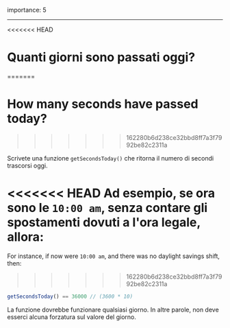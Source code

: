 importance: 5

---

<<<<<<< HEAD
# Quanti giorni sono passati oggi?
=======
# How many seconds have passed today?
>>>>>>> 162280b6d238ce32bbd8ff7a3f7992be82c2311a

Scrivete una funzione `getSecondsToday()` che ritorna il numero di secondi trascorsi oggi.

<<<<<<< HEAD
Ad esempio, se ora sono le `10:00 am`, senza contare gli spostamenti dovuti a l'ora legale, allora:
=======
For instance, if now were `10:00 am`, and there was no daylight savings shift, then:
>>>>>>> 162280b6d238ce32bbd8ff7a3f7992be82c2311a

```js
getSecondsToday() == 36000 // (3600 * 10)
```

La funzione dovrebbe funzionare qualsiasi giorno. In altre parole, non deve esserci alcuna forzatura sul valore del giorno.
